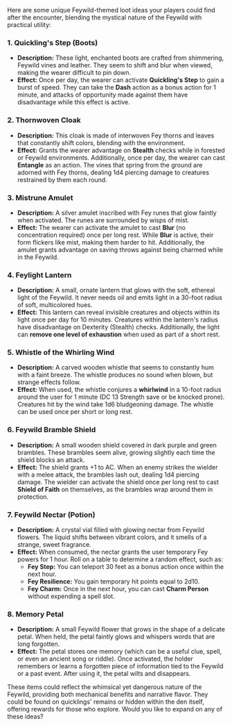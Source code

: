 Here are some unique Feywild-themed loot ideas your players could find after the encounter, blending the mystical nature of the Feywild with practical utility:

### **1. Quickling's Step (Boots)**

- **Description:** These light, enchanted boots are crafted from shimmering, Feywild vines and leather. They seem to shift and blur when viewed, making the wearer difficult to pin down.
- **Effect:** Once per day, the wearer can activate **Quickling's Step** to gain a burst of speed. They can take the **Dash** action as a bonus action for 1 minute, and attacks of opportunity made against them have disadvantage while this effect is active.

### **2. Thornwoven Cloak**

- **Description:** This cloak is made of interwoven Fey thorns and leaves that constantly shift colors, blending with the environment.
- **Effect:** Grants the wearer advantage on **Stealth** checks while in forested or Feywild environments. Additionally, once per day, the wearer can cast **Entangle** as an action. The vines that spring from the ground are adorned with Fey thorns, dealing 1d4 piercing damage to creatures restrained by them each round.

### **3. Mistrune Amulet**

- **Description:** A silver amulet inscribed with Fey runes that glow faintly when activated. The runes are surrounded by wisps of mist.
- **Effect:** The wearer can activate the amulet to cast **Blur** (no concentration required) once per long rest. While **Blur** is active, their form flickers like mist, making them harder to hit. Additionally, the amulet grants advantage on saving throws against being charmed while in the Feywild.

### **4. Feylight Lantern**

- **Description:** A small, ornate lantern that glows with the soft, ethereal light of the Feywild. It never needs oil and emits light in a 30-foot radius of soft, multicolored hues.
- **Effect:** This lantern can reveal invisible creatures and objects within its light once per day for 10 minutes. Creatures within the lantern's radius have disadvantage on Dexterity (Stealth) checks. Additionally, the light can **remove one level of exhaustion** when used as part of a short rest.

### **5. Whistle of the Whirling Wind**

- **Description:** A carved wooden whistle that seems to constantly hum with a faint breeze. The whistle produces no sound when blown, but strange effects follow.
- **Effect:** When used, the whistle conjures a **whirlwind** in a 10-foot radius around the user for 1 minute (DC 13 Strength save or be knocked prone). Creatures hit by the wind take 1d6 bludgeoning damage. The whistle can be used once per short or long rest.

### **6. Feywild Bramble Shield**

- **Description:** A small wooden shield covered in dark purple and green brambles. These brambles seem alive, growing slightly each time the shield blocks an attack.
- **Effect:** The shield grants +1 to AC. When an enemy strikes the wielder with a melee attack, the brambles lash out, dealing 1d4 piercing damage. The wielder can activate the shield once per long rest to cast **Shield of Faith** on themselves, as the brambles wrap around them in protection.

### **7. Feywild Nectar (Potion)**

- **Description:** A crystal vial filled with glowing nectar from Feywild flowers. The liquid shifts between vibrant colors, and it smells of a strange, sweet fragrance.
- **Effect:** When consumed, the nectar grants the user temporary Fey powers for 1 hour. Roll on a table to determine a random effect, such as:
    - **Fey Step:** You can teleport 30 feet as a bonus action once within the next hour.
    - **Fey Resilience:** You gain temporary hit points equal to 2d10.
    - **Fey Charm:** Once in the next hour, you can cast **Charm Person** without expending a spell slot.

### **8. Memory Petal**

- **Description:** A small Feywild flower that grows in the shape of a delicate petal. When held, the petal faintly glows and whispers words that are long forgotten.
- **Effect:** The petal stores one memory (which can be a useful clue, spell, or even an ancient song or riddle). Once activated, the holder remembers or learns a forgotten piece of information tied to the Feywild or a past event. After using it, the petal wilts and disappears.

These items could reflect the whimsical yet dangerous nature of the Feywild, providing both mechanical benefits and narrative flavor. They could be found on quicklings' remains or hidden within the den itself, offering rewards for those who explore. Would you like to expand on any of these ideas?